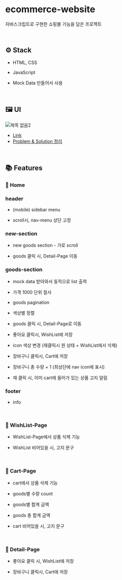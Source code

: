 # ecommerce-website

자바스크립트로 구현한 쇼핑몰 기능을 담은 프로젝트

<br/>

## ⚙ Stack

- HTML, CSS

- JavaScript

- Mock Data 만들어서 사용

<br/>

## 🖼 UI

![제목 없음2](https://user-images.githubusercontent.com/70693728/107845119-8d147580-6e1c-11eb-8efe-df0921e39aac.png)

- [Link](https://heeyeonjeong.github.io/ecommerce-website/)
- [Problem & Solution 정리](https://heeyeonjeong.tistory.com/68)

<br/>

## 📚 Features

### 📌 Home

### header

- (mobile) sidebar menu

- scroll시, nav-menu 상단 고정

### new-section

- new goods section - 가로 scroll

- goods 클릭 시, Detail-Page 이동

### goods-section

- mock data 받아와서 동적으로 list 출력

- 가격 1000 단위 절사

- goods pagination

- 색상별 정렬

- goods 클릭 시, Detail-Page로 이동

- 좋아요 클릭시, WishList에 저장

- icon 색상 변경 (재클릭시 원 상태 + WishList에서 삭제)

- 장바구니 클릭시, Cart에 저장

- 장바구니 총 수량 + 1 (최상단에 nav icon에 표시)
- 재 클릭 시, 이미 cart에 들어가 있는 상품 고지 알림

### footer

- info

<br/>

### 📌 WishList-Page

- WishList-Page에서 상품 삭제 기능

- WishList 비어있을 시, 고지 문구

<br/>

### 📌 Cart-Page

- cart에서 상품 삭제 기능

- goods별 수량 count

- goods별 합계 금액

- goods 총 합계 금액

- cart 비어있을 시, 고지 문구

<br/>

### 📌 Detail-Page

- 좋아요 클릭 시, WishList에 저장

- 장바구니 클릭시, Cart에 저장
